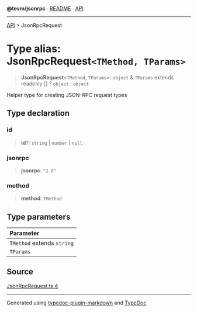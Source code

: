 **@tevm/jsonrpc** ∙ [README](../README.md) ∙ [API](../API.md)

***

[API](../API.md) > JsonRpcRequest

# Type alias: JsonRpcRequest`<TMethod, TParams>`

> **JsonRpcRequest**\<`TMethod`, `TParams`\>: `object` & `TParams` extends readonly [] ? `object` : `object`

Helper type for creating JSON-RPC request types

## Type declaration

### id

> **id**?: `string` \| `number` \| `null`

### jsonrpc

> **jsonrpc**: `"2.0"`

### method

> **method**: `TMethod`

## Type parameters

| Parameter |
| :------ |
| `TMethod` extends `string` |
| `TParams` |

## Source

[JsonRpcRequest.ts:4](https://github.com/evmts/tevm-monorepo/blob/main/core/jsonrpc/src/JsonRpcRequest.ts#L4)

***
Generated using [typedoc-plugin-markdown](https://www.npmjs.com/package/typedoc-plugin-markdown) and [TypeDoc](https://typedoc.org/)
